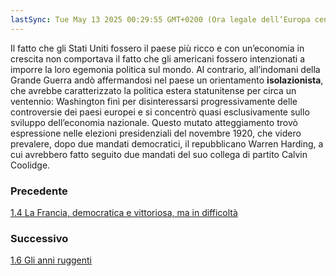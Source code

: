 ```yaml
---
lastSync: Tue May 13 2025 00:29:55 GMT+0200 (Ora legale dell’Europa centrale)
---
```

Il fatto che gli Stati Uniti fossero il paese più ricco e con un’economia in crescita non comportava il fatto che gli americani fossero intenzionati a imporre la loro egemonia politica sul mondo. Al contrario, all’indomani della Grande Guerra andò affermandosi nel paese un orientamento **isolazionista**, che avrebbe caratterizzato la politica estera statunitense per circa un ventennio: Washington finì per disinteressarsi progressivamente delle controversie dei paesi europei e si concentrò quasi esclusivamente sullo sviluppo dell’economia nazionale. Questo mutato atteggiamento trovò espressione nelle elezioni presidenziali del novembre 1920, che videro prevalere, dopo due mandati democratici, il repubblicano Warren Harding, a cui avrebbero fatto seguito due mandati del suo collega di partito Calvin Coolidge.


### Precedente
[1.4 La Francia, democratica e vittoriosa, ma in difficoltà](1.4%20La%20Francia,%20democratica%20e%20vittoriosa,%20ma%20in%20difficoltà.md)

### Successivo
[1.6 Gli anni ruggenti](1.6%20Gli%20anni%20ruggenti.md)

